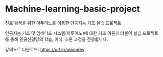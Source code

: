 # Machine-learning-basic-project
진로 탐색을 위한 아두이노를 이용한 인공지능 기초 실습 프로젝트

인공지능 기초 및 임베디드 시스템(아두이노)에 대한 기초 이론과 더불어 실습 프로젝트를 통해 인공신경망의 학습, 이식, 추론 과정을 진행합니다.

강의노트 다운로드: https://url.kr/u6om6w


